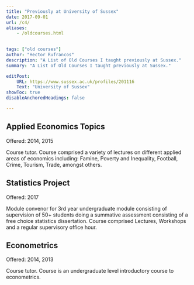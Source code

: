 ```yaml
---
title: "Previously at University of Sussex" 
date: 2017-09-01
url: /c4/
aliases:
    - /oldcourses.html

    
tags: ["old courses"]
author: "Hector Rufrancos"
description: "A List of Old Courses I taught previously at Sussex." 
summary: "A List of Old Courses I taught previously at Sussex." 

editPost:
    URL: https://www.sussex.ac.uk/profiles/201116
    Text: "University of Sussex"
showToc: true
disableAnchoredHeadings: false

---
```


## Applied Economics Topics
Offered: 2014, 2015

Course tutor.  Course comprised a variety of lectures on different applied areas of economics including: Famine, Poverty and Inequality, Football, Crime, Tourism, Trade, amongst others.

## Statistics Project
Offered: 2017

Module convenor for 3rd year undergraduate module consisting of supervision of 50+ students doing a summative assessment consisting of a free choice statistics dissertation. Course comprised Lectures, Workshops and a regular supervisory office hour.

## Econometrics
Offered: 2014, 2013

Course tutor. Course is an undergraduate level introductory course to econometrics.